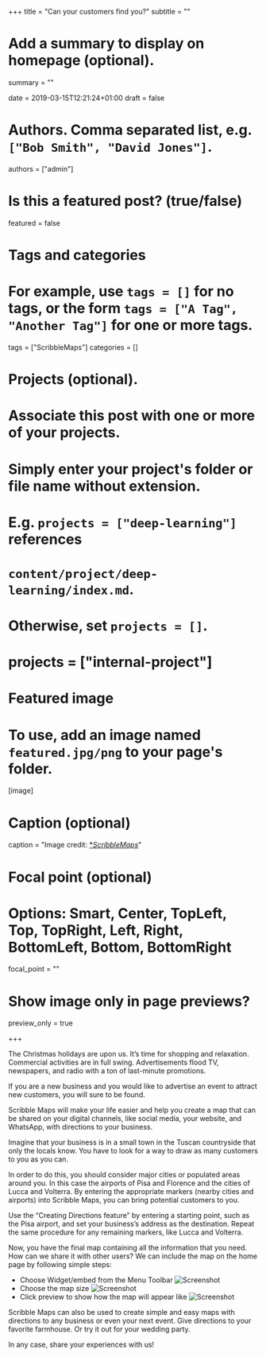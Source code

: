 +++
title = "Can your customers find you?"
subtitle = ""

# Add a summary to display on homepage (optional).
summary = ""

date = 2019-03-15T12:21:24+01:00
draft = false

# Authors. Comma separated list, e.g. `["Bob Smith", "David Jones"]`.
authors = ["admin"]

# Is this a featured post? (true/false)
featured = false

# Tags and categories
# For example, use `tags = []` for no tags, or the form `tags = ["A Tag", "Another Tag"]` for one or more tags.
tags = ["ScribbleMaps"]
categories = []

# Projects (optional).
#   Associate this post with one or more of your projects.
#   Simply enter your project's folder or file name without extension.
#   E.g. `projects = ["deep-learning"]` references
#   `content/project/deep-learning/index.md`.
#   Otherwise, set `projects = []`.
# projects = ["internal-project"]

# Featured image
# To use, add an image named `featured.jpg/png` to your page's folder.
[image]
  # Caption (optional)
  caption = "Image credit: [**ScribbleMaps*](https://www.scribblemaps.com/)"

  # Focal point (optional)
  # Options: Smart, Center, TopLeft, Top, TopRight, Left, Right, BottomLeft, Bottom, BottomRight
  focal_point = ""

  # Show image only in page previews?
  preview_only = true

+++

The Christmas holidays are upon us. It’s time for shopping and relaxation. Commercial activities are in full swing. Advertisements flood TV, newspapers, and radio with a ton of last-minute promotions.

If you are a new business and you would like to advertise an event to attract new customers, you will sure to be found.  

Scribble Maps will make your life easier and help you create a map that can be shared on your digital channels, like social media, your website, and WhatsApp, with directions to your business.

Imagine that your business is in a small town in the Tuscan countryside that only the locals know. You have to look for a way to draw as many customers to you as you can.

In order to do this, you should consider major cities or populated areas around you. In this case the airports of Pisa and Florence and the cities of Lucca and Volterra. By entering the appropriate markers (nearby cities and airports) into Scribble Maps, you can bring potential customers to you.

Use the “Creating Directions feature” by entering a starting point, such as the Pisa airport, and set your business’s address as the destination. Repeat the same procedure for any remaining markers, like Lucca and Volterra.

Now, you have the final map containing all the information that you need.
How can we share it with other users?
We can include the map on the home page by following simple steps:

* Choose Widget/embed from the Menu Toolbar
![Screenshot](map1.png)
* Choose the map size
![Screenshot](map2.png)
* Click preview to show how the map will appear like
![Screenshot](map3.png)


Scribble Maps can also be used to create simple and easy maps with directions to any business or even your next event.  Give directions to your favorite farmhouse. Or try it out for your wedding party.

In any case, share your experiences with us!
